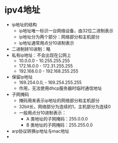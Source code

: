 # ipv4地址
- ip地址的结构
    - ip地址唯一标识一台网络设备，由32位二进制表示
    - ip地址分为两个部分：网络部分和主机部分
    - ip地址通常用点分10进制表示
- 二进制转10进制：略
- 私有ip地址：不会出现在公网上
    - 10.0.0.0 - 10.255.255.255
    - 172.16.0.0 - 172.31.255.255
    - 192.168.0.0 - 192.168.255.255
- 保留ip地址
    - 169.254.0.0, - 169.254.255.255
    - 作用，无法使用dhcp服务器时临时通信地址
- 子网掩码
    - 掩码用来表示ip地址的网络部分和主机部分
    - 32bit长，网络部分为连续的1，主机部分为连续0
    - 一般用点分10进制表示：
        - A 类地址的子网掩码：255.0.0.0
        - B 类地址的子网掩码：255.255.0.0
- arp协议转换ip地址与mac地址
- 
